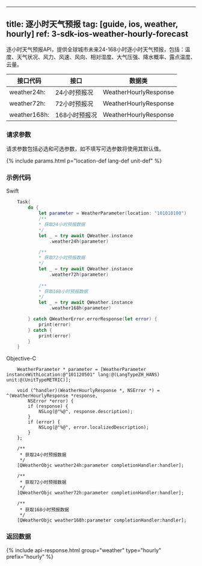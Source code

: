 <!--
 * @Date: 2025-03-06 10:02:06
 * @LastEditors: bolepichi
 * @LastEditTime: 2025-03-14 15:43:00
 * @FilePath: /dev-site/docs/_zh/ios-sdk/weather/ios-weather-hourly-forecast.md
-->
---
title: 逐小时天气预报
tag: [guide, ios, weather, hourly]
ref: 3-sdk-ios-weather-hourly-forecast
---

逐小时天气预报API，提供全球城市未来24-168小时逐小时天气预报，包括：温度、天气状况、风力、风速、风向、相对湿度、大气压强、降水概率、露点温度、云量。

| 接口代码      | 接口          | 数据类           |
| ------------ | ------------ | ---------------- |
| weather24h:  | 24小时预报况  | WeatherHourlyResponse |
| weather72h:  | 72小时预报况  | WeatherHourlyResponse |
| weather168h: | 168小时预报况 | WeatherHourlyResponse |

### 请求参数

请求参数包括必选和可选参数，如不填写可选参数将使用其默认值。

{% include params.html p="location-def lang-def unit-def" %}

### 示例代码

Swift

```swift
    Task{
        do {
            let parameter = WeatherParameter(location: "101010100")
            /**
            * 获取24小时预报数据
            */
            let _ = try await QWeather.instance
                .weather24h(parameter)

            /**
            * 获取72小时预报数据
            */
            let _ = try await QWeather.instance
                .weather72h(parameter)
            
            /**
            * 获取168小时预报数据
            */
            let _ = try await QWeather.instance
                .weather168h(parameter)

        } catch QWeatherError.errorResponse(let error) {
            print(error)
        } catch {
            print(error)
        }
    }
```

Objective-C

```objc
    WeatherParameter * parameter = [WeatherParameter instanceWithLocation:@"101120501" lang:@(LangTypeZH_HANS) unit:@(UnitTypeMETRIC)];
    
    void (^handler)(WeatherHourlyResponse *, NSError *) = ^(WeatherHourlyResponse *response,
        NSError *error) {
        if (response) {
            NSLog(@"%@", response.description);
        }
        if (error) {
            NSLog(@"%@", error.localizedDescription);
        }
    };

    /**
     * 获取24小时预报数据
     */
    [QWeatherObjc weather24h:parameter completionHandler:handler];

    /**
     * 获取72小时预报数据
     */
    [QWeatherObjc weather72h:parameter completionHandler:handler];
    
    /**
     * 获取168小时预报数据
     */
    [QWeatherObjc weather168h:parameter completionHandler:handler];
```

### 返回数据

{% include api-response.html group="weather" type="hourly" prefix="hourly" %}

